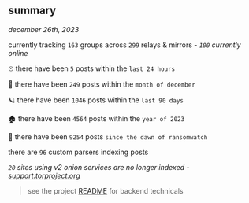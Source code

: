 
## summary
_december 26th, 2023_

currently tracking `163` groups across `299` relays & mirrors - _`100` currently online_

⏲ there have been `5` posts within the `last 24 hours`

🦈 there have been `249` posts within the `month of december`

🪐 there have been `1046` posts within the `last 90 days`

🏚 there have been `4564` posts within the `year of 2023`

🦕 there have been `9254` posts `since the dawn of ransomwatch`

there are `96` custom parsers indexing posts

_`20` sites using v2 onion services are no longer indexed - [support.torproject.org](https://support.torproject.org/onionservices/v2-deprecation/)_

> see the project [README](https://github.com/joshhighet/ransomwatch#ransomwatch--) for backend technicals

